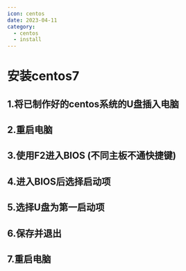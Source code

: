 ```yaml
---
icon: centos
date: 2023-04-11
category: 
  - centos
  - install
---
```

# 安装centos7
## 1.将已制作好的centos系统的U盘插入电脑
## 2.重启电脑
## 3.使用F2进入BIOS (不同主板不通快捷键)
## 4.进入BIOS后选择启动项
## 5.选择U盘为第一启动项
## 6.保存并退出
## 7.重启电脑
<ArtPlayer src="https://pan.brinish.eu.org:6206/f/znF4/centos7.mp4" type="video/mp4" />